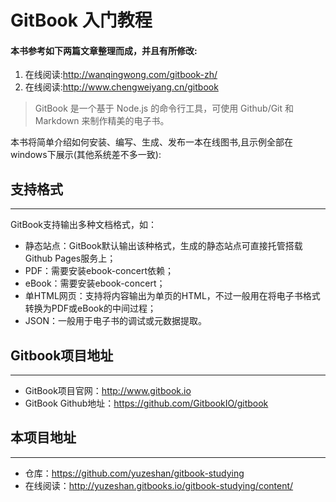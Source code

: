 # GitBook 入门教程
#### 本书参考如下两篇文章整理而成，并且有所修改:
1. 在线阅读:<http://wanqingwong.com/gitbook-zh/>
2. 在线阅读:<http://www.chengweiyang.cn/gitbook>

>GitBook 是一个基于 Node.js 的命令行工具，可使用 Github/Git 和 Markdown 来制作精美的电子书。

本书将简单介绍如何安装、编写、生成、发布一本在线图书,且示例全部在windows下展示(其他系统差不多一致):

## 支持格式
---
GitBook支持输出多种文档格式，如：
- 静态站点：GitBook默认输出该种格式，生成的静态站点可直接托管搭载Github Pages服务上；
- PDF：需要安装ebook-concert依赖；
- eBook：需要安装ebook-concert；
- 单HTML网页：支持将内容输出为单页的HTML，不过一般用在将电子书格式转换为PDF或eBook的中间过程；
- JSON：一般用于电子书的调试或元数据提取。

## Gitbook项目地址
---
- GitBook项目官网：<http://www.gitbook.io>
- GitBook Github地址：<https://github.com/GitbookIO/gitbook>

## 本项目地址
---
- 仓库：<https://github.com/yuzeshan/gitbook-studying>
- 在线阅读：<http://yuzeshan.gitbooks.io/gitbook-studying/content/>
